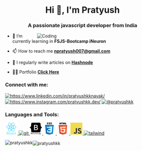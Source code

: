 <h1 align="center">Hi 👋, I'm Pratyush</h1>
<h3 align="center">A passionate javascript developer from India</h3>

<img align="right" alt="Coding" width="400" src="https://media4.giphy.com/media/TilmLMmWrRYYHjLfub/giphy.gif?cid=ecf05e477q4b93kjj5jt8ev8a6vs96s6478yp5ezwvesvbaa&rid=giphy.gif&ct=g">

- 🌱 I’m currently learning in **FSJS-Bootcamp iNeuron**

- 📫 How to reach me **npratyush007@gmail.com**
- 📝 I regularly write articles on **[Hashnode](https://pratyushkk.hashnode.dev/)**
- 👨‍💻 Portfolio **[Click Here](https://pratyushkk.in/)**
<h3 align="left">Connect with me:</h3>
<p align="left">
<a href="https://www.linkedin.com/in/pratyushkknayak/" target="blank"><img align="center" src="https://raw.githubusercontent.com/rahuldkjain/github-profile-readme-generator/master/src/images/icons/Social/linked-in-alt.svg" alt="https://www.linkedin.com/in/pratyushkknayak/" height="30" width="40" /></a>
<a href="https://www.instagram.com/pratyushkk.dev/" target="blank"><img align="center" src="https://raw.githubusercontent.com/rahuldkjain/github-profile-readme-generator/master/src/images/icons/Social/instagram.svg" alt="https://www.instagram.com/pratyushkk.dev/" height="30" width="40" /></a>
<a href="https://pratyushkk.hashnode.dev/" target="blank"><img align="center" src="https://raw.githubusercontent.com/rahuldkjain/github-profile-readme-generator/master/src/images/icons/Social/hashnode.svg" alt="@pratyushkk" height="30" width="40" /></a>
</p>

<h3 align="left">Languages and Tools:</h3>
<p align="left">
<a href="https://reactjs.org/" target="_blank" rel="noreferrer"> <img src="https://raw.githubusercontent.com/devicons/devicon/master/icons/react/react-original-wordmark.svg" alt="react" width="40" height="40"/> </a> <a href="https://git-scm.com/" target="_blank" rel="noreferrer"> <img src="https://www.vectorlogo.zone/logos/git-scm/git-scm-icon.svg" alt="git" width="40" height="40"/> </a> <a href="https://getbootstrap.com" target="_blank" rel="noreferrer"> <img src="https://raw.githubusercontent.com/devicons/devicon/master/icons/bootstrap/bootstrap-plain-wordmark.svg" alt="bootstrap" width="40" height="40"/> </a> <a href="https://www.w3schools.com/css/" target="_blank" rel="noreferrer"> <img src="https://raw.githubusercontent.com/devicons/devicon/master/icons/css3/css3-original-wordmark.svg" alt="css3" width="40" height="40"/> </a> <a href="https://www.w3.org/html/" target="_blank" rel="noreferrer"> <img src="https://raw.githubusercontent.com/devicons/devicon/master/icons/html5/html5-original-wordmark.svg" alt="html5" width="40" height="40"/> </a> <a href="https://developer.mozilla.org/en-US/docs/Web/JavaScript" target="_blank" rel="noreferrer"> <img src="https://raw.githubusercontent.com/devicons/devicon/master/icons/javascript/javascript-original.svg" alt="javascript" width="40" height="40"/> </a> <a href="https://tailwindcss.com/" target="_blank" rel="noreferrer"> <img src="https://www.vectorlogo.zone/logos/tailwindcss/tailwindcss-icon.svg" alt="tailwind" width="40" height="40"/> </a> </p>



<p><img align="left" src="https://github-readme-stats.vercel.app/api/top-langs?username=pratyushkk&show_icons=true&locale=en&layout=compact" alt="pratyushkk" /></p>



<p><img align="center" src="https://github-readme-streak-stats.herokuapp.com/?user=pratyushkk&" alt="pratyushkk" /></p>

